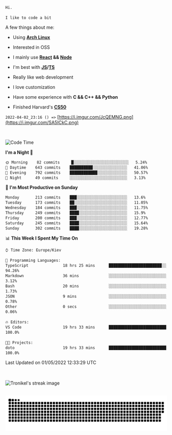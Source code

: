 ```
Hi.

I like to code a bit
```

A few things about me:

-   Using **[Arch Linux](https://archlinux.org/)**

-   Interested in OSS

-   I mainly use **[React](https://reactjs.org/) && [Node](https://nodejs.org/en/)**

-   I'm best with **[JS](https://www.javascript.com/)/[TS](https://www.typescriptlang.org/)**

-   Really like web development

-   I love customization

-   Have some experience with **C && C++ && Python**

-   Finished Harvard's **[CS50](https://cs50.harvard.edu)**

`2022-04-02_23:16 () =>` [https://i.imgur.com/JcQEMNG.png](https://i.imgur.com/SA5ICkC.png)

<br>

<!--START_SECTION:waka-->
![Code Time](http://img.shields.io/badge/Code%20Time-577%20hrs%2058%20mins-blue)

**I'm a Night 🦉** 

```text
🌞 Morning    82 commits     █░░░░░░░░░░░░░░░░░░░░░░░░   5.24% 
🌆 Daytime    643 commits    ██████████░░░░░░░░░░░░░░░   41.06% 
🌃 Evening    792 commits    ████████████░░░░░░░░░░░░░   50.57% 
🌙 Night      49 commits     ░░░░░░░░░░░░░░░░░░░░░░░░░   3.13%

```
📅 **I'm Most Productive on Sunday** 

```text
Monday       213 commits    ███░░░░░░░░░░░░░░░░░░░░░░   13.6% 
Tuesday      173 commits    ██░░░░░░░░░░░░░░░░░░░░░░░   11.05% 
Wednesday    184 commits    ███░░░░░░░░░░░░░░░░░░░░░░   11.75% 
Thursday     249 commits    ████░░░░░░░░░░░░░░░░░░░░░   15.9% 
Friday       200 commits    ███░░░░░░░░░░░░░░░░░░░░░░   12.77% 
Saturday     245 commits    ████░░░░░░░░░░░░░░░░░░░░░   15.64% 
Sunday       302 commits    ████░░░░░░░░░░░░░░░░░░░░░   19.28%

```


📊 **This Week I Spent My Time On** 

```text
⌚︎ Time Zone: Europe/Kiev

💬 Programming Languages: 
TypeScript               18 hrs 25 mins      ███████████████████████░░   94.26% 
Markdown                 36 mins             ░░░░░░░░░░░░░░░░░░░░░░░░░   3.12% 
Bash                     20 mins             ░░░░░░░░░░░░░░░░░░░░░░░░░   1.73% 
JSON                     9 mins              ░░░░░░░░░░░░░░░░░░░░░░░░░   0.78% 
Other                    0 secs              ░░░░░░░░░░░░░░░░░░░░░░░░░   0.06%

🔥 Editors: 
VS Code                  19 hrs 33 mins      █████████████████████████   100.0%

🐱‍💻 Projects: 
doto                     19 hrs 33 mins      █████████████████████████   100.0%

```


 Last Updated on 01/05/2022 12:33:29 UTC
<!--END_SECTION:waka-->

<br>

<p><img align="center" src="https://github-readme-streak-stats.herokuapp.com/?user=Tronikelis&theme=dark" alt="Tronikel's streak image" /></p>

<br>

<img title="" src="https://raw.githubusercontent.com/Tronikelis/Tronikelis/output/github-contribution-grid-snake.svg" alt="very cool snake thingey" data-align="left">
